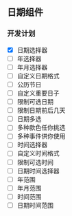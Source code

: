 ## 日期组件

### 开发计划
- [x] 日期选择器
- [ ] 年选择器
- [ ] 年月选择器
- [ ] 自定义日期格式
- [ ] 公历节日
- [ ] 自定义重要日子
- [ ] 限制可选日期
- [ ] 限制日期前后几天
- [ ] 日期多选
- [ ] 多种款色任你挑选
- [ ] 多种事件供你使用
- [ ] 时间选择器
- [ ] 自定义时间格式
- [ ] 限制可选时间
- [ ] 日期时间选择器
- [ ] 年范围
- [ ] 年月范围
- [ ] 时间范围
- [ ] 日期时间范围